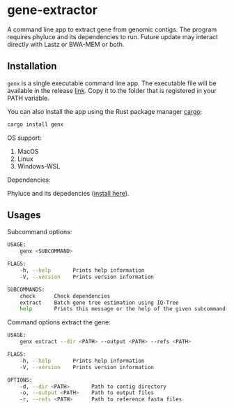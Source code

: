 # gene-extractor

A command line app to extract gene from genomic contigs. The program requires phyluce and its dependencies to run. Future update may interact directly with Lastz or BWA-MEM or both.

## Installation

`genx` is a single executable command line app. The executable file will be available in the release [link](https://github.com/hhandika/myte/releases). Copy it to the folder that is registered in your PATH variable.

You can also install the app using the Rust package manager [cargo](https://doc.rust-lang.org/cargo/getting-started/installation.html):

```Bash
cargo install genx
```

OS support:

1. MacOS
2. Linux
3. Windows-WSL

Dependencies:

Phyluce and its depedencies ([install here](https://phyluce.readthedocs.io/en/latest/)).

## Usages

Subcommand options:

```Bash
USAGE:
    genx <SUBCOMMAND>

FLAGS:
    -h, --help       Prints help information
    -V, --version    Prints version information

SUBCOMMANDS:
    check      Check dependencies
    extract    Batch gene tree estimation using IQ-Tree
    help       Prints this message or the help of the given subcommand(s)
```

Command options extract the gene:

```Bash
USAGE:
    genx extract --dir <PATH> --output <PATH> --refs <PATH>

FLAGS:
    -h, --help       Prints help information
    -V, --version    Prints version information

OPTIONS:
    -d, --dir <PATH>       Path to contig directory
    -o, --output <PATH>    Path to output files
    -r, --refs <PATH>      Path to reference fasta files
```
